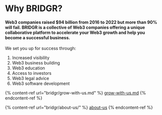# Why BRIDGR?

#### Web3 companies raised $94 billion from 2016 to 2022 but more than 90% will fail. BRIDGR is a collective of Web3 companies offering a unique collaborative platform to accelerate your Web3 growth and help you become a successful business.

We set you up for success through:

1. Increased visibility&#x20;
2. Web3 business building
3. Web3 education&#x20;
4. Access to investors&#x20;
5. Web3 legal advice
6. Web3 software development

{% content-ref url="bridgr/grow-with-us.md" %}
[grow-with-us.md](bridgr/grow-with-us.md)
{% endcontent-ref %}

{% content-ref url="bridgr/about-us/" %}
[about-us](bridgr/about-us/)
{% endcontent-ref %}
